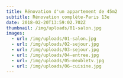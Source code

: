 ```yaml
---
title: Rénovation d'un appartement de 45m2
subtitle: Rénovation complète-Paris 13e
date: 2018-02-20T13:59:02.702Z
thumbnail: /img/uploads/01-salon.jpg
images:
  - url: /img/uploads/01-salon.jpg
  - url: /img/uploads/02-sejour.jpg
  - url: /img/uploads/03-sejour.jpg
  - url: /img/uploads/04-entree.jpg
  - url: /img/uploads/05-meubletv.jpg
  - url: /img/uploads/06-cuisine.jpg
---
```


